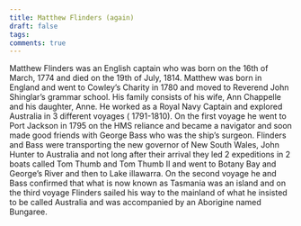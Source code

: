 ```yaml
---
title: Matthew Flinders (again)
draft: false
tags: 
comments: true
---
```



Matthew Flinders was an English captain who was born on the 16th of March, 1774 and died on the 19th of July, 1814. Matthew was born in England and went to Cowley’s Charity in 1780 and moved to Reverend John Shinglar’s grammar school.
His family consists of his wife, Ann Chappelle and his daughter, Anne. He worked as a  Royal Navy Captain and explored Australia in 3 different voyages ( 1791-1810). On the first voyage he went to Port Jackson in 1795 on the HMS reliance and became a navigator and soon made good friends with George Bass who was the ship’s surgeon.
Flinders and Bass were transporting the new governor of New South  Wales, John Hunter to Australia and not long after their arrival they led 2 expeditions in 2 boats called Tom Thumb and Tom Thumb II and went to Botany Bay and George’s River and then to Lake illawarra.
 On the second voyage he and Bass confirmed that what is now known as Tasmania was an island and on the third voyage Flinders sailed his way to the mainland of what he insisted to be called Australia and was accompanied by an Aborigine named Bungaree.
